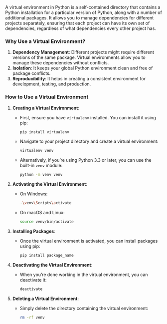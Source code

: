 A virtual environment in Python is a self-contained directory that contains a Python installation for a particular version of Python, along with a number of additional packages. It allows you to manage dependencies for different projects separately, ensuring that each project can have its own set of dependencies, regardless of what dependencies every other project has.

### Why Use a Virtual Environment?

1. **Dependency Management**: Different projects might require different versions of the same package. Virtual environments allow you to manage these dependencies without conflicts.
2. **Isolation**: It keeps your global Python environment clean and free of package conflicts.
3. **Reproducibility**: It helps in creating a consistent environment for development, testing, and production.

### How to Use a Virtual Environment

1. **Creating a Virtual Environment**:
    
    - First, ensure you have `virtualenv` installed. You can install it using pip:
        
        ```bash
        pip install virtualenv
        ```
        
    - Navigate to your project directory and create a virtual environment:
        
        ```bash
        virtualenv venv
        ```
        
    - Alternatively, if you’re using Python 3.3 or later, you can use the built-in `venv` module:
        
        ```bash
        python -m venv venv
        ```
        
2. **Activating the Virtual Environment**:
    
    - On Windows:
        
        ```bash
        .\venv\Scripts\activate
        ```
        
    - On macOS and Linux:
        
        ```bash
        source venv/bin/activate
        ```
        
3. **Installing Packages**:
    
    - Once the virtual environment is activated, you can install packages using pip:
        
        ```bash
        pip install package_name
        ```
        
4. **Deactivating the Virtual Environment**:
    
    - When you’re done working in the virtual environment, you can deactivate it:
        
        ```bash
        deactivate
        ```
        
5. **Deleting a Virtual Environment**:
    
    - Simply delete the directory containing the virtual environment:
        
        ```bash
        rm -rf venv
        ```
        


